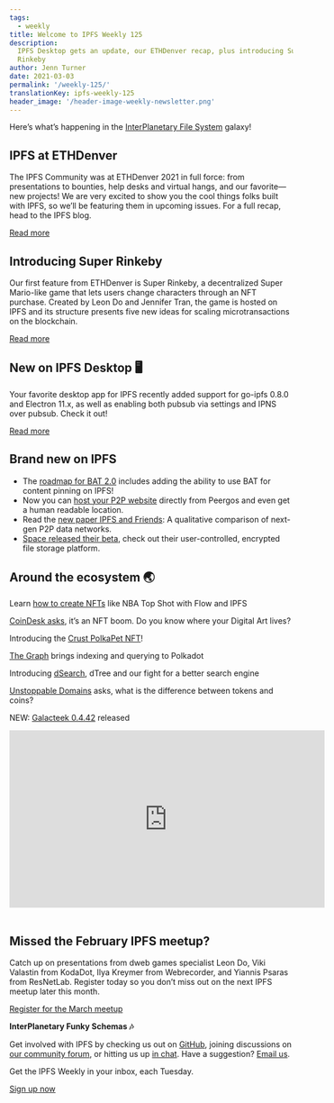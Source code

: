 ```yaml
---
tags:
  - weekly
title: Welcome to IPFS Weekly 125
description:
  IPFS Desktop gets an update, our ETHDenver recap, plus introducing Super
  Rinkeby
author: Jenn Turner
date: 2021-03-03
permalink: '/weekly-125/'
translationKey: ipfs-weekly-125
header_image: '/header-image-weekly-newsletter.png'
---
```


Here’s what’s happening in the [InterPlanetary File System](https://ipfs.io/) galaxy!

## IPFS at ETHDenver

The IPFS Community was at ETHDenver 2021 in full force: from presentations to bounties, help desks and virtual hangs, and our favorite—new projects! We are very excited to show you the cool things folks built with IPFS, so we’ll be featuring them in upcoming issues. For a full recap, head to the IPFS blog.

[Read more](https://blog.ipfs.eth.link/2021-02-26-ipfs-at-ethdenver/)

## Introducing Super Rinkeby

Our first feature from ETHDenver is Super Rinkeby, a decentralized Super Mario-like game that lets users change characters through an NFT purchase. Created by Leon Do and Jennifer Tran, the game is hosted on IPFS and its structure presents five new ideas for scaling microtransactions on the blockchain.

[Read more](https://devfolio.co/submissions/super-rinkeby-game-a88e)

## New on IPFS Desktop 🖥

Your favorite desktop app for IPFS recently added support for go-ipfs 0.8.0 and Electron 11.x, as well as enabling both pubsub via settings and IPNS over pubsub. Check it out!

[Read more](https://github.com/ipfs-shipyard/ipfs-desktop/releases/tag/v0.14.0)

## Brand new on IPFS

- The [roadmap for BAT 2.0](https://brave.com/bat-roadmap-2-0/) includes adding the ability to use BAT for content pinning on IPFS!
- Now you can [host your P2P website](https://peergos.org/posts/p2p-web-hosting) directly from Peergos and even get a human readable location.
- Read the [new paper IPFS and Friends](https://arxiv.org/pdf/2102.12737.pdf): A qualitative comparison of next-gen P2P data networks.
- [Space released their beta](https://space.storage/), check out their user-controlled, encrypted file storage platform.

## Around the ecosystem 🌏

Learn [how to create NFTs](https://medium.com/pinata/how-to-create-nfts-like-nba-top-shot-with-flow-and-ipfs-701296944bf) like NBA Top Shot with Flow and IPFS

[CoinDesk asks](https://www.coindesk.com/its-an-nft-boom-do-you-know-where-your-digital-art-lives), it’s an NFT boom. Do you know where your Digital Art lives?

Introducing the [Crust PolkaPet NFT](https://medium.com/crustnetwork/introducing-the-crust-polkapet-nft-1a27f2ffa733)!

[The Graph](https://medium.com/polkadot-network/the-graph-bringing-indexing-and-querying-to-polkadot-6b433e381fe8) brings indexing and querying to Polkadot

Introducing [dSearch](https://peepsology.medium.com/introducing-dsearch-dtree-our-fight-for-a-better-search-engine-a4baa3a50171), dTree and our fight for a better search engine

[Unstoppable Domains](https://medium.com/unstoppabledomains/what-is-the-difference-between-tokens-and-coins-8ab0b605b8d0) asks, what is the difference between tokens and coins?

NEW: [Galacteek 0.4.42](https://discuss.ipfs.io/t/galacteek-0-4-42-released/10259) released

<iframe width="560" height="315" src="https://www.youtube.com/embed/YsfEdRx05V8" title="YouTube video player" frameborder="0" allow="accelerometer; autoplay; clipboard-write; encrypted-media; gyroscope; picture-in-picture" allowfullscreen></iframe>
<br>
<br>

## Missed the February IPFS meetup?

Catch up on presentations from dweb games specialist Leon Do, Viki Valastin from KodaDot, Ilya Kreymer from Webrecorder, and Yiannis Psaras from ResNetLab. Register today so you don’t miss out on the next IPFS meetup later this month.

[Register for the March meetup](https://www.meetup.com/San-Francisco-IPFS/events/276123396/)

**InterPlanetary Funky Schemas 🎶**

Get involved with IPFS by checking us out on [GitHub](https://github.com/ipfs), joining discussions on [our community forum](https://discuss.ipfs.io/), or hitting us up [in chat](https://riot.im/app/#/room/#ipfs:matrix.org). Have a suggestion? [Email us](mailto:newsletter@ipfs.io).

Get the IPFS Weekly in your inbox, each Tuesday.

<p><a href="https://ipfs.us4.list-manage.com/subscribe?u=25473244c7d18b897f5a1ff6b&amp;id=cad54b2230" class="button button-primary">Sign up now</a></p>
